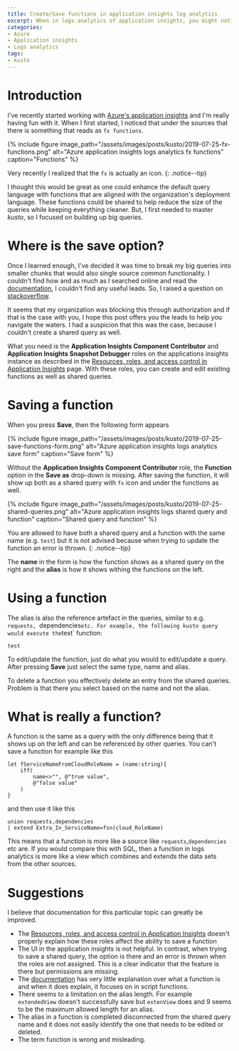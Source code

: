 ```yaml
---
title: Create/Save functions in application insights log analytics
excerpt: When in logs analytics of application insights, you might notice under the sources one "fx functions" without any UI options. So what is it?
categories:
- Azure
- Application insights
- Logs analytics
tags:
- kusto
---
```


# Introduction

I've recently started working with [Azure's application insights][1] and I'm really having fun with it. When I first started, I noticed that under the sources that there is something that reads as `fx functions`. 

{% include figure image_path="/assets/images/posts/kusto/2019-07-25-fx-functions.png" alt="Azure application insights logs analytics fx functions" caption="Functions" %}

Very recently I realized that the `fx` is actually an icon.
{: .notice--tip}

I thought this would be great as one could enhance the default query language with functions that are aligned with the organization's deployment language. These functions could be shared to help reduce the size of the queries while keeping everything cleaner. But, I first needed to master *kusto*, so I focused on building up big queries.

# Where is the save option?

Once I learned enough, I've decided it was time to break my big queries into smaller chunks that would also single source common functionality. I couldn't find how and as much as I searched online and read the [documentation][1], I couldn't find any useful leads. So, I raised a question on [stackoverflow][2].

It seems that my organization was blocking this through authorization and if that is the case with you, I hope this post offers you the leads to help you navigate the waters. I had a suspicion that this was the case, because I couldn't create a shared query as well.

What you need is the **Application Insights Component Contributor** and **Application Insights Snapshot Debugger** roles on the applications insights instance as described in the [Resources, roles, and access control in Application Insights][3] page. With these roles, you can create and edit existing functions as well as shared queries. 

# Saving a function

When you press **Save**, then the following form appears

{% include figure image_path="/assets/images/posts/kusto/2019-07-25-save-functions-form.png" alt="Azure application insights logs analytics save form" caption="Save form" %}

Without the **Application Insights Component Contributor** role, the **Function** option in the **Save as** drop-down is missing. After saving the function, it will show up both as a shared query with `fx` icon and under the functions as well. 

{% include figure image_path="/assets/images/posts/kusto/2019-07-25-shared-queries.png" alt="Azure application insights logs shared query and function" caption="Shared query and function" %}

You are allowed to have both a shared query and a function with the same name (e.g. `test`) but it is not advised because when trying to update the function an error is thrown.
{: .notice--tip}

The **name** in the form is how the function shows as a shared query on the right and the **alias** is how it shows withing the functions on the left. 

# Using a function

The alias is also the reference artefact in the queries, similar to e.g. `requests, `dependencies` etc. For example, the following kusto query would execute the `test` function:

```text
test
```

To edit/update the function, just do what you would to edit/update a query. After pressing **Save** just select the same type, name and alias. 

To delete a function you effectively delete an entry from the shared queries. Problem is that there you select based on the name and not the alias.

# What is really a function?

A function is the same as a query with the only difference being that it shows up on the left and can be referenced by other queries. You can't save a function for example like this

```
let fServiceNameFromCloudRoleName = (name:string){
    iff(
        name<>"", @"true value",
        @"false value"
    )
}
```

and then use it like this

```
union requests,dependencies
| extend Extra_In_ServiceName=fsn(cloud_RoleName)
```

This means that a function is more like a source like `requests`,`dependencies` etc are. If you would compare this with SQL, then a function in logs analytics is more like a view which combines and extends the data sets from the other sources.

# Suggestions

I believe that documentation for this particular topic can greatly be improved. 

- The [Resources, roles, and access control in Application Insights][3] doesn't properly explain how these roles affect the ability to save a function
- The UI in the application insights is not helpful. In contrast, when trying to save a shared query, the option is there and an error is thrown when the roles are not assigned. This is a clear indicator that the feature is there but permissions are missing. 
- The [documentation][1] has very little explanation over what a function is and when it does explain, it focuses on in script functions.
- There seems to a limitation on the alias length. For example `extendedView` doesn't successfully save but `extenView` does and 9  seems to be the maximum allowed length for an alias.
- The alias in a function is completed disconnected from the shared query name and it does not easily identify the one that needs to be edited or deleted.
- The term function is wrong and misleading.

[1]: https://docs.microsoft.com/en-us/azure/azure-monitor/app/app-insights-overview
[2]: https://stackoverflow.com/questions/57177895/what-is-the-fx-functions-in-azure-applications-insights-how-can-you-add-one/57178156
[3]: https://docs.microsoft.com/en-us/azure/azure-monitor/app/resources-roles-access-control